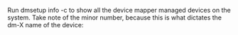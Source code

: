 Run dmsetup info -c to show all the device mapper managed devices on the system. Take note of the minor number, because this is what dictates the dm-X name of the device:
